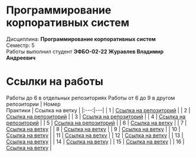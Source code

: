 # Программирование корпоративных систем
Дисциплина: **Программирование корпоративных систем** <br>
Семестр: 5 <br>
Работы выполнил студент **ЭФБО-02-22 Журавлев Владимир Андреевич** <br>

# Ссылки на работы
Работы до 6 в отдельных репозиториях
Работы от 6 до 9 в другом репозитории
| Номер<br>Практики | Ссылка на ветку |
|:---:|---|
| 1 | [Ссылка на репозиторий](https://github.com/Voldezhur/FlutterApp.git) |
| 2 | [Ссылка на репозиторий](https://github.com/Voldezhur/flutterAuthApp) |
| 3 | [Ссылка на репозиторий](https://github.com/Voldezhur/flutterMarketTest) |
| 4 | [Ссылка на репозиторий](https://github.com/Voldezhur/flutterPractice4) |
| 5 | [Ссылка на репозиторий](https://github.com/Voldezhur/flutterPractice5) |
| 6 | [Ссылка на ветку](https://github.com/Voldezhur/FlutterTestingGrounds/tree/Practice6) |
| 7 | [Ссылка на ветку](https://github.com/Voldezhur/FlutterTestingGrounds/tree/Practice7) |
| 8 | [Ссылка на ветку](https://github.com/Voldezhur/FlutterTestingGrounds/tree/Practice8) |
| 9 | [Ссылка на ветку](https://github.com/Voldezhur/FlutterTestingGrounds/tree/Practice9) |
| 10 | [Ссылка на ветку](https://github.com/Voldezhur/ModelStore/tree/Practice10) |
| 11 | [Ссылка на ветку](https://github.com/Voldezhur/ModelStore/tree/Practice11) |
| 12 | [Ссылка на ветку](https://github.com/Voldezhur/ModelStore/tree/Practice12) |
| 13 | [Ссылка на ветку](https://github.com/Voldezhur/ModelStore/tree/Practice13) |
| 14 | [Ссылка на ветку](https://github.com/Voldezhur/ModelStore/tree/Practice14) |
| 15 | [Ссылка на ветку](https://github.com/Voldezhur/ModelStore/tree/Practice15) |
| 16 | [Ссылка на ветку](https://github.com/Voldezhur/ModelStore/tree/Practice16) |